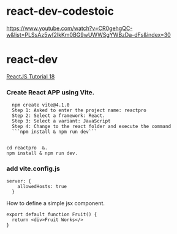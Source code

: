 # react-dev-codestoic

https://www.youtube.com/watch?v=CR0gehgQC-w&list=PLSsAz5wf2lkKm0BG9wUWWSgYWBzDa-dFs&index=30

# react-dev
[ReactJS Tutorial 18](https://www.youtube.com/watch?v=MHn66JJH5zs&list=PLSsAz5wf2lkKm0BG9wUWWSgYWBzDa-dFs)

### Create React APP using Vite.  
      npm create vite@4.1.0  
      Step 1: Asked to enter the project name: reactpro    
      Step 2: Select a framework: React. 
      Step 3: Select a variant: JavaScript  
      Step 4: Change to the react folder and execute the command 
      ```npm install & npm run dev```

```

cd reactpro  &. 
npm install & npm run dev. 

```
### add vite.config.js

```
server: {
    allowedHosts: true
  }
```

How to define a simple jsx component.  
```
export default function Fruit() {
  return <div>Fruit Works</>
}


